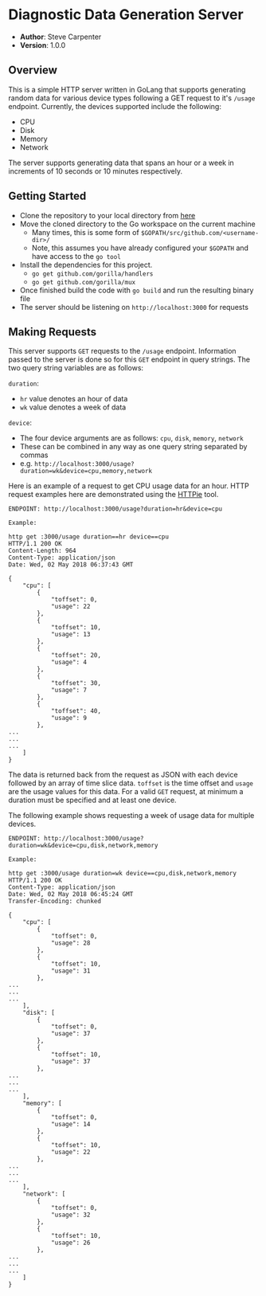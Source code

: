 # Diagnostic Data Generation Server

- **Author**: Steve Carpenter
- **Version**: 1.0.0

## Overview
This is a simple HTTP server written in GoLang that supports generating random data for various
device types following a GET request to it's `/usage` endpoint. Currently, the devices supported
include the following:
- CPU
- Disk
- Memory
- Network

The server supports generating data that spans an hour or a week in increments of 10 seconds or
10 minutes respectively.

## Getting Started
- Clone the repository to your local directory from [here](https://github.com/TimeSeriesDataApp/server)
- Move the cloned directory to the Go workspace on the current machine
	- Many times, this is some form of `$GOPATH/src/github.com/<username-dir>/`
	- Note, this assumes you have already configured your `$GOPATH` and have access to the `go tool`
- Install the dependencies for this project.
	- `go get github.com/gorilla/handlers`
	- `go get github.com/gorilla/mux`
- Once finished build the code with `go build` and run the resulting binary file
- The server should be listening on `http://localhost:3000` for requests

## Making Requests
This server supports `GET` requests to the `/usage` endpoint. Information passed to the server is
done so for this `GET` endpoint in query strings. The two query string variables are as follows:

`duration`:
- `hr` value denotes an hour of data
- `wk` value denotes a week of data

`device`:
- The four device arguments are as follows: `cpu`, `disk`, `memory`, `network`
- These can be combined in any way as one query string separated by commas
- e.g. `http://localhost:3000/usage?duration=wk&device=cpu,memory,network`

Here is an example of a request to get CPU
usage data for an hour. HTTP request examples here are demonstrated using the [HTTPie](https://httpie.org/) tool.

```
ENDPOINT: http://localhost:3000/usage?duration=hr&device=cpu

Example:

http get :3000/usage duration==hr device==cpu
HTTP/1.1 200 OK
Content-Length: 964
Content-Type: application/json
Date: Wed, 02 May 2018 06:37:43 GMT

{
    "cpu": [
        {
            "toffset": 0,
            "usage": 22
        },
        {
            "toffset": 10,
            "usage": 13
        },
        {
            "toffset": 20,
            "usage": 4
        },
        {
            "toffset": 30,
            "usage": 7
        },
        {
            "toffset": 40,
            "usage": 9
        },
...
...
...
	]
}
```

The data is returned back from the request as JSON with each device followed by
an array of time slice data. `toffset` is the time offset and `usage` are the usage
values for this data. For a valid `GET` request, at minimum a duration must be
specified and at least one device.

The following example shows requesting a week of usage data for multiple devices.

```
ENDPOINT: http://localhost:3000/usage?duration=wk&device=cpu,disk,network,memory

Example:

http get :3000/usage duration=wk device==cpu,disk,network,memory
HTTP/1.1 200 OK
Content-Type: application/json
Date: Wed, 02 May 2018 06:45:24 GMT
Transfer-Encoding: chunked

{
    "cpu": [
        {
            "toffset": 0,
            "usage": 28
        },
        {
            "toffset": 10,
            "usage": 31
        },
...
...
...
	],
    "disk": [
        {
            "toffset": 0,
            "usage": 37
        },
        {
            "toffset": 10,
            "usage": 37
        },
...
...
...
	],
    "memory": [
        {
            "toffset": 0,
            "usage": 14
        },
        {
            "toffset": 10,
            "usage": 22
        },
...
...
...
	],
    "network": [
        {
            "toffset": 0,
            "usage": 32
        },
        {
            "toffset": 10,
            "usage": 26
        },
...
...
...
	]
}
```
